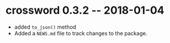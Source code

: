 # crossword 0.3.2 -- 2018-01-04

* added `to_json()` method
* Added a `NEWS.md` file to track changes to the package.



